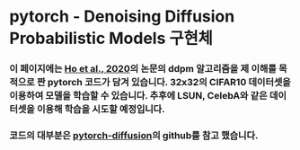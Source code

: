 # pytorch - Denoising Diffusion Probabilistic Models 구현체

### 이 페이지에는 [Ho et al., 2020](https://arxiv.org/abs/2006.11239)의 논문의 ddpm 알고리즘을 제 이해를 목적으로 짠 pytorch 코드가 담겨 있습니다. 32x32의 CIFAR10 데이터셋을 이용하여 모델을 학습할 수 있습니다. 추후에 LSUN, CelebA와 같은 데이터셋을 이용해 학습을 시도할 예정입니다.
### 코드의 대부분은 [pytorch-diffusion](https://github.com/awjuliani/pytorch-diffusion)의 github를 참고 했습니다. 



